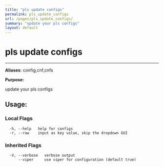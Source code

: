 ```yaml
---
title: "pls update configs"
permalink: pls_update_configs
url: /pages/pls_update_configs/
summary: "update your pls configs"
layout: default
---
```

# pls update configs 

---
**Aliases**: config,cnf,cnfs

**Purpose:**

update your pls configs

## Usage:

### Local Flags

```
  -h, --help   help for configs
  -r, --raw    input as key value, skip the dropdown GUI
```

### Inherited Flags

```
  -V, --verbose   verbose output
      --viper     use viper for configuration (default true)
```
